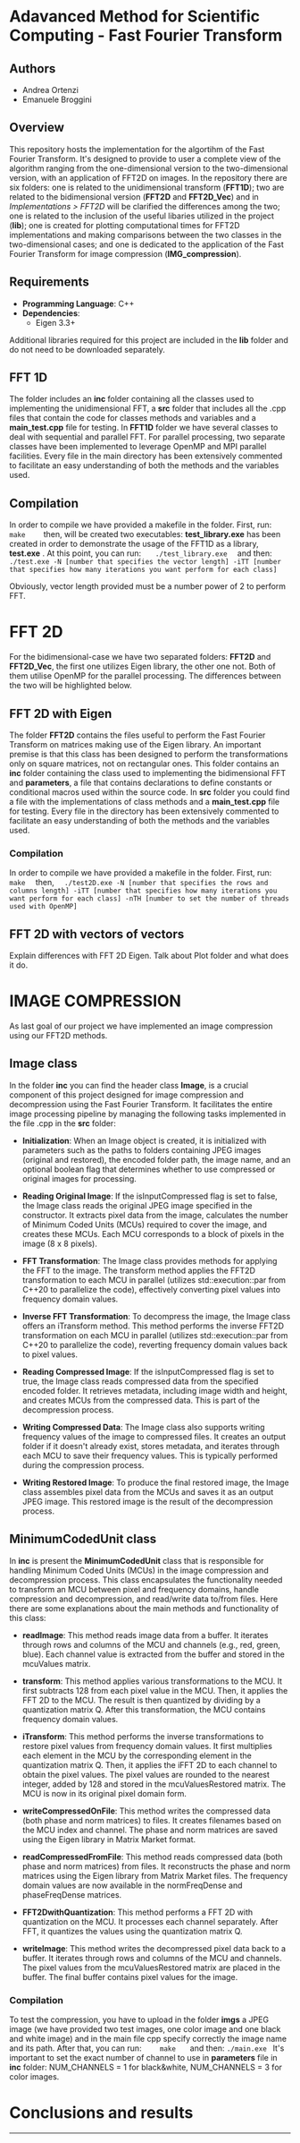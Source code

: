 # Adavanced Method for Scientific Computing - Fast Fourier Transform

## Authors
* Andrea Ortenzi
* Emanuele Broggini

## Overview  
This repository hosts the implementation for the algortihm of the Fast Fourier Transform. It's designed to provide to user
a complete view of the algorithm  ranging from the one-dimensional version to the two-dimensional version, with an application of FFT2D on images. In the repository there are six folders: one is related to the unidimensional transform (**FFT1D**); two are related to the bidimensional version (**FFT2D** and **FFT2D_Vec**) and in *Implementations > FFT2D* will be clarified the differences among the two; one is related to the inclusion of the useful libaries utilized in the project (**lib**); one is created for plotting computational times for FFT2D implementations and making comparisons between the two classes in the two-dimensional cases; and one is dedicated to the application of the Fast Fourier Transform for image compression (**IMG_compression**).

## Requirements

- **Programming Language**: C++ 
- **Dependencies**:
  - Eigen 3.3+

Additional libraries required for this project are included in the **lib** folder and do not need to be downloaded separately.


## FFT 1D
The folder includes an **inc** folder containing all the classes used to implementing the unidimensional FFT, a **src** folder that includes all the .cpp files that contain the code for classes methods and variables and a **main_test.cpp** file for testing. In **FFT1D** folder we have several classes to deal with sequential and parallel FFT. For parallel processing, two separate classes have been implemented to leverage OpenMP and MPI parallel facilities. Every file in the main directory has been extensively commented to facilitate an easy understanding of both the methods and the variables used. 

## Compilation
In order to compile we have provided a makefile in the folder.
First, run:
```    make     ```
then, will be created two executables: **test_library.exe** has been created in order to demonstrate the usage of the FFT1D as a library, **test.exe** . At this point, you can run:
```    ./test_library.exe   ```
and then:
```    ./test.exe -N [number that specifies the vector length] -iTT [number that specifies how many iterations you want perform for each class]     ```

Obviously, vector length provided must be a number power of 2 to perform FFT.

# FFT 2D

For the bidimensional-case we have two separated folders: **FFT2D** and **FFT2D_Vec**, the first one utilizes Eigen library, the other one not. Both of them utilise OpenMP for the parallel processing. The differences between the two will be highlighted below.

## FFT 2D with Eigen
The folder **FFT2D** contains the files useful to perform the Fast Fourier Transform on matrices making use of the Eigen library. An important premise is that this class has been designed to perform the transformations only on square matrices, not on rectangular ones.
This folder contains an **inc** folder containing the class used to implementing the bidimensional FFT and **parameters**, a file that contains declarations to define constants or conditional macros used within the source code. In **src** folder you could find a file with the implementations of class methods and a **main_test.cpp** file for testing. Every file in the directory has been extensively commented to facilitate an easy understanding of both the methods and the variables used. 

### Compilation
In order to compile we have provided a makefile in the folder.
First, run:
```  make   ```
then, 
```   ./test2D.exe -N [number that specifies the rows and columns length] -iTT [number that specifies how many iterations you want perform for each class] -nTH [number to set the number of threads used with OpenMP]   ```

## FFT 2D with vectors of vectors

Explain differences with FFT 2D Eigen.
Talk about Plot folder and what does it do.

# IMAGE COMPRESSION

As last goal of our project we have implemented an image compression using our FFT2D methods. 
## Image class
In the folder **inc** you can find the header class **Image**, is a crucial component of this project designed for image compression and decompression using the Fast Fourier Transform. It facilitates the entire image processing pipeline by managing the following tasks implemented in the file .cpp in the **src** folder:

- **Initialization**: When an Image object is created, it is initialized with parameters such as the paths to folders containing JPEG images (original and restored), the encoded folder path, the image name, and an optional boolean flag that determines whether to use compressed or original images for processing.

- **Reading Original Image**: If the isInputCompressed flag is set to false, the Image class reads the original JPEG image specified in the constructor. It extracts pixel data from the image, calculates the number of Minimum Coded Units (MCUs) required to cover the image, and creates these MCUs. Each MCU corresponds to a block of pixels in the image (8 x 8 pixels).

- **FFT Transformation**: The Image class provides methods for applying the FFT to the image. The transform method applies the FFT2D transformation to each MCU in parallel (utilizes std::execution::par from C++20 to parallelize the code), effectively converting pixel values into frequency domain values.

- **Inverse FFT Transformation**: To decompress the image, the Image class offers an iTransform method. This method performs the inverse FFT2D transformation on each MCU in parallel (utilizes std::execution::par from C++20 to parallelize the code), reverting frequency domain values back to pixel values.

- **Reading Compressed Image**: If the isInputCompressed flag is set to true, the Image class reads compressed data from the specified encoded folder. It retrieves metadata, including image width and height, and creates MCUs from the compressed data. This is part of the decompression process.

- **Writing Compressed Data**: The Image class also supports writing frequency values of the image to compressed files. It creates an output folder if it doesn't already exist, stores metadata, and iterates through each MCU to save their frequency values. This is typically performed during the compression process.

- **Writing Restored Image**: To produce the final restored image, the Image class assembles pixel data from the MCUs and saves it as an output JPEG image. This restored image is the result of the decompression process.

## MinimumCodedUnit class

In **inc** is present the **MinimumCodedUnit** class that is responsible for handling Minimum Coded Units (MCUs) in the image compression and decompression process. This class encapsulates the functionality needed to transform an MCU between pixel and frequency domains, handle compression and decompression, and read/write data to/from files. Here there are some explanations about the main methods and functionality of this class:

- **readImage**: This method reads image data from a buffer. It iterates through rows and columns of the MCU and channels (e.g., red, green, blue). Each channel value is extracted from the buffer and stored in the mcuValues matrix.

- **transform**: This method applies various transformations to the MCU. It first subtracts 128 from each pixel value in the MCU. Then, it applies the FFT 2D to the MCU. The result is then quantized by dividing by a quantization matrix Q. After this transformation, the MCU contains frequency domain values.

- **iTransform**: This method performs the inverse transformations to restore pixel values from frequency domain values. It first multiplies each element in the MCU by the corresponding element in the quantization matrix Q. Then, it applies the iFFT 2D to each channel to obtain the pixel values. The pixel values are rounded to the nearest integer, added by 128 and stored in the mcuValuesRestored matrix. The MCU is now in its original pixel domain form.

- **writeCompressedOnFile**: This method writes the compressed data (both phase and norm matrices) to files. It creates filenames based on the MCU index and channel. The phase and norm matrices are saved using the Eigen library in Matrix Market format.

- **readCompressedFromFile**: This method reads compressed data (both phase and norm matrices) from files. It reconstructs the phase and norm matrices using the Eigen library from Matrix Market files. The frequency domain values are now available in the normFreqDense and phaseFreqDense matrices.

- **FFT2DwithQuantization**: This method performs a FFT 2D with quantization on the MCU. It processes each channel separately.
After FFT, it quantizes the values using the quantization matrix Q.

- **writeImage**: This method writes the decompressed pixel data back to a buffer. It iterates through rows and columns of the MCU and channels. The pixel values from the mcuValuesRestored matrix are placed in the buffer. The final buffer contains pixel values for the image.

### Compilation
To test the compression, you have to upload in the folder **imgs** a JPEG image (we have provided two test images, one color image and one black and white image) and in the main file cpp specify correctly the image name and its path.
After that, you can run: 
```     make    ```
and then:
``` ./main.exe  ```
It's important to set the exact number of channel to use in **parameters** file in **inc** folder: NUM_CHANNELS = 1 for black&white, NUM_CHANNELS = 3 for color images.


# Conclusions and results
-----
